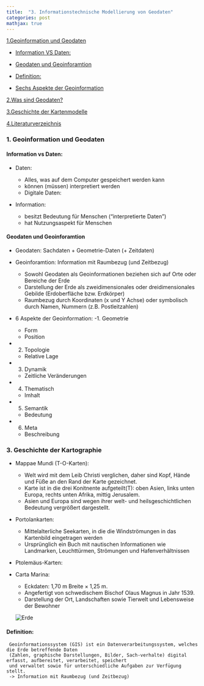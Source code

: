 ```yaml
---
title:  "3. Informationstechnische Modellierung von Geodaten"
categories: post
mathjax: true
---
```


[1.Geoinformation und Geodaten](#1-geoinformation-und-geoinformation?)
   
   - [Information VS Daten:](#information-vs-daten)
   
   - [Geodaten und Geoinforamtion](#geodaten-und-geoinformation)
    
   - [Definition:](#definition)

   - [Sechs Aspekte der Geoinformation](#sechs-aspekte-der-geoinformation)

[2.Was sind Geodaten?](#2-was-sind-geodaten?)

[3.Geschichte der Kartenmodelle](#3-geschichte-der-kartenmodelle)

[4.Literaturverzeichnis](#Literaturverzeichnis)

### 1. Geoinformation und Geodaten

#### Information vs Daten: 
- Daten: 
  * Alles, was auf dem Computer gespeichert werden kann
  * können (müssen) interpretiert werden
  * Digitale Daten: 
  
- Information:
  * besitzt Bedeutung für Menschen (“interpretierte Daten”)
  * hat Nutzungsaspekt für Menschen
  
 #### Geodaten und Geoinforamtion
  
 - Geodaten:  Sachdaten + Geometrie-Daten (+ Zeitdaten) 
 - Geoinforamtion: Information mit Raumbezug (und Zeitbezug)
   - Sowohl Geodaten als Geoinformationen beziehen sich auf Orte oder Bereiche der Erde
   - Darstellung der Erde als zweidimensionales oder dreidimensionales Gebilde (Erdoberfläche bzw. Erdkörper)
   - Raumbezug durch Koordinaten (x und Y Achse) oder symbolisch durch Namen, Nummern (z.B. Postleitzahlen)
   
 - 6 Aspekte der Geoinformation: 
   -1. Geometrie
      * Form 
      * Position 
  - 2. Topologie
      * Relative Lage 
  - 3. Dynamik 
      * Zeitliche Veränderungen 
  - 4. Thematisch 
      * Imhalt
  - 5. Semantik 
      * Bedeutung 
  - 6. Meta 
      * Beschreibung 

### 3. Geschichte der Kartographie 

- Mappae Mundi (T-O-Karten): 
   * Welt wird mit dem Leib Christi verglichen, daher sind Kopf, Hände und Füße an den Rand der Karte gezeichnet.
   * Karte ist in die drei Konitnente aufgeteilt(T): oben Asien, links unten Europa, rechts unten Afrika, mittig Jerusalem. 
   * Asien und Europa sind wegen ihrer welt- und heilsgeschichtlichen Bedeutung vergrößert dargestellt.
- Portolankarten: 
   * Mittelalterliche Seekarten, in die die Windströmungen in das Kartenbild eingetragen werden
   * Ursprünglich ein Buch mit nautischen Informationen wie Landmarken, Leuchttürmen, Strömungen und Hafenverhältnissen
   
- Ptolemäus-Karten: 

- Carta Marina:
   * Eckdaten:  1,70 m Breite × 1,25 m.
   * Angefertigt von schwedischem Bischof Olaus Magnus in Jahr 1539. 
   * Darstellung der Ort, Landschaften sowie Tierwelt und Lebensweise der Bewohner 

  ![Erde](https://github.com/Monsieur-Park/monsieur-park.github.io/blob/master/_Images/Carta_Marina.jpeg?raw=true)

#### Definition: 
     Geoinformationssystem (GIS) ist ein Datenverarbeitungssystem, welches die Erde betreffende Daten 
     (Zahlen, graphische Darstellungen, Bilder, Sach-verhalte) digital erfasst, aufbereitet, verarbeitet, speichert 
     und verwaltet sowie für unterschiedliche Aufgaben zur Verfügung stellt.
     -> Information mit Raumbezug (und Zeitbezug)
     









      

